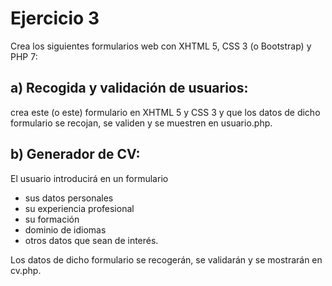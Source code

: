 # Ejercicio 3

Crea los siguientes formularios web con XHTML 5, CSS 3 (o Bootstrap) y PHP 7:

## a) Recogida y validación de usuarios: 
crea este (o este) formulario en XHTML 5 y CSS 3 y que los datos de dicho formulario se recojan, se validen y se muestren en usuario.php.

## b) Generador de CV:
El usuario introducirá en un formulario 
- sus datos personales
- su experiencia profesional
- su formación
- dominio de idiomas 
- otros datos que sean de interés.

Los datos de dicho formulario se recogerán, se validarán y se mostrarán en cv.php.
